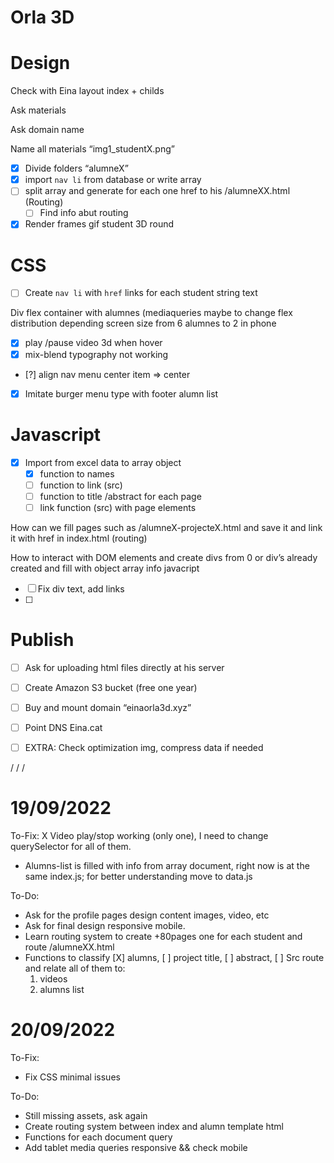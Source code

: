 # Orla 3D

# Design

Check with Eina layout index + childs

Ask materials

Ask domain name

Name all materials “img1_studentX.png”

- [x]  Divide folders “alumneX”
- [x]  import `nav li` from database or write array
- [ ]  split array and generate for each one href to his /alumneXX.html (Routing)
    - [ ]  Find info abut routing
- [x]  Render frames gif student 3D round

# CSS

- [ ]  Create `nav li` with `href` links for each student string text

Div flex container with alumnes (mediaqueries maybe to change flex distribution depending screen size from 6 alumnes to 2 in phone

- [x]  play /pause video 3d when hover
- [x]  mix-blend typography not working
- [?]  align nav menu center item ⇒ center
- [x]  Imitate burger menu type with footer alumn list

# Javascript

- [x]  Import from excel data to array object
    - [x]  function to names
    - [ ]  function to link (src)
    - [ ]  function to title /abstract for each page
    - [ ]  link function (src) with page elements

How can we fill pages such as /alumneX-projecteX.html and save it and link it with href in index.html (routing)

How to interact with DOM elements and create divs from 0 or div’s already created and fill with object array info javacript

- [ ]  Fix div text, add links
- [ ]  

# Publish

- [ ]  Ask for uploading html files directly at his server
- [ ]  Create Amazon S3 bucket (free one year)
- [ ]  Buy and mount domain “einaorla3d.xyz”
- [ ]  Point DNS Eina.cat
- [ ]  EXTRA: Check optimization img, compress data if needed



\/
\/
\/


# 19/09/2022


To-Fix:
X Video play/stop working (only one), I need to change querySelector for all of them. 
- Alumns-list is filled with info from array document, right now is at the same index.js; for better understanding move to data.js


To-Do:
- Ask for the profile pages design content images, video, etc
- Ask for final design responsive mobile.
- Learn routing system to create +80pages one for each student and route /alumneXX.html
- Functions to classify [X] alumns, [ ] project title, [ ] abstract, [ ] Src route and relate all of them to:
    1. videos
    2. alumns list

# 20/09/2022


To-Fix:
- Fix CSS minimal issues

To-Do:

- Still missing assets, ask again
- Create routing system between index and alumn template html
- Functions for each document query
- Add tablet media queries responsive && check mobile